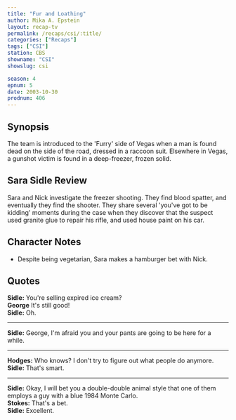 ```yaml
---
title: "Fur and Loathing"
author: Mika A. Epstein
layout: recap-tv
permalink: /recaps/csi/:title/
categories: ["Recaps"]
tags: ["CSI"]
station: CBS
showname: "CSI"
showslug: csi

season: 4
epnum: 5
date: 2003-10-30
prodnum: 406  
---
```


## Synopsis

The team is introduced to the 'Furry' side of Vegas when a man is found dead on the side of the road, dressed in a raccoon suit. Elsewhere in Vegas, a gunshot victim is found in a deep-freezer, frozen solid.

## Sara Sidle Review

Sara and Nick investigate the freezer shooting. They find blood spatter, and eventually they find the shooter. They share several 'you've got to be kidding' moments during the case when they discover that the suspect used granite glue to repair his rifle, and used house paint on his car.

## Character Notes

* Despite being vegetarian, Sara makes a hamburger bet with Nick.

## Quotes

**Sidle:** You're selling expired ice cream?  
**George** It's still good!  
**Sidle:** Oh.  

- - -

**Sidle:** George, I'm afraid you and your pants are going to be here for a while.

- - -

**Hodges:** Who knows? I don't try to figure out what people do anymore.  
**Sidle:** That's smart.  

- - -

**Sidle:** Okay, I will bet you a double-double animal style that one of them employs a guy with a blue 1984 Monte Carlo.  
**Stokes:** That's a bet.  
**Sidle:** Excellent.